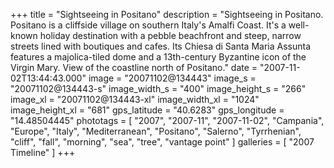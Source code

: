 +++
title = "Sightseeing in Positano"
description = "Sightseeing in Positano. Positano is a cliffside village on southern Italy's Amalfi Coast. It's a well-known holiday destination with a pebble beachfront and steep, narrow streets lined with boutiques and cafes. Its Chiesa di Santa Maria Assunta features a majolica-tiled dome and a 13th-century Byzantine icon of the Virgin Mary.  View of the coastline north of Positano."
date = "2007-11-02T13:44:43.000"
image = "20071102@134443"
image_s = "20071102@134443-s"
image_width_s = "400"
image_height_s = "266"
image_xl = "20071102@134443-xl"
image_width_xl = "1024"
image_height_xl = "681"
gps_latitude = "40.6283"
gps_longitude = "14.48504445"
phototags = [ "2007", "2007-11", "2007-11-02", "Campania", "Europe", "Italy", "Mediterranean", "Positano", "Salerno", "Tyrrhenian", "cliff", "fall", "morning", "sea", "tree", "vantage point" ]
galleries = [ "2007 Timeline" ]
+++
